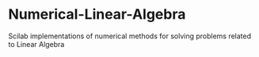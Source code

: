 # Numerical-Linear-Algebra
Scilab implementations of numerical methods for solving problems related to Linear Algebra 
